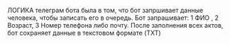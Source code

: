 ЛОГИКА телеграм бота была в том, что бот запршивает данные человека, чтобы записать его в очередь. Бот запрашивает: 1 ФИО , 2 Возраст, 3 Номер телефона либо почту. После заполнения всех актов, бот сохраняет данные в текстовом формате (TXT)
